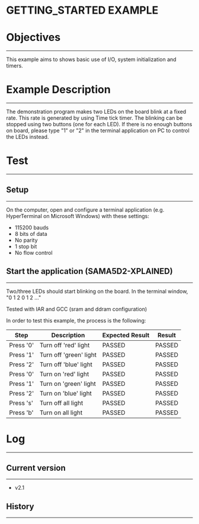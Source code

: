 GETTING_STARTED EXAMPLE
============

# Objectives
------------
This example aims to shows basic use of I/O, system initialization and timers.

# Example Description
---------------------
The demonstration program makes two LEDs on the board blink at a fixed rate.
This rate is generated by using Time tick timer. The blinking can be stopped
using two buttons (one for each LED). If there is no enough buttons on board,
please type "1" or "2" in the terminal application on PC to control the LEDs
instead.

# Test
------

## Setup
--------
On the computer, open and configure a terminal application
(e.g. HyperTerminal on Microsoft Windows) with these settings:
 - 115200 bauds
 - 8 bits of data
 - No parity
 - 1 stop bit
 - No flow control

## Start the application (SAMA5D2-XPLAINED)
--------
Two/three LEDs should start blinking on the board. In the terminal window, "0 1 2 0 1 2 ..."

Tested with IAR and GCC (sram and ddram configuration)

In order to test this example, the process is the following:

Step | Description | Expected Result | Result
-----|-------------|-----------------|-------
Press '0' | Turn off 'red' light | PASSED | PASSED
Press '1' | Turn off 'green' light | PASSED | PASSED
Press '2' | Turn off 'blue' light | PASSED | PASSED
Press '0' | Turn on 'red' light | PASSED | PASSED
Press '1' | Turn on 'green' light | PASSED | PASSED
Press '2' | Turn on 'blue' light | PASSED | PASSED
Press 's' | Turn off all light | PASSED | PASSED
Press 'b' | Turn on all light | PASSED | PASSED


# Log
------

## Current version
--------
 - v2.1

## History
--------
